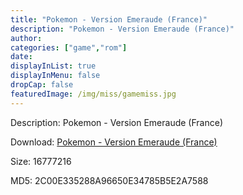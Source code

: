 ```yaml
---
title: "Pokemon - Version Emeraude (France)"
description: "Pokemon - Version Emeraude (France)"
author: 
categories: ["game","rom"]
date: 
displayInList: true
displayInMenu: false
dropCap: false
featuredImage: /img/miss/gamemiss.jpg
---
```


Description: Pokemon - Version Emeraude (France)

Download: <a style="text-decoration:underline;" href="https://mega.nz/#!2HZgwAQI!7iWrpJaEtpkRLbkB8qy2KsabNBbVLoc-YgYAIv7mzTo" target = "_blank" rel = "nofollow" > Pokemon - Version Emeraude (France)</a>

Size: 16777216

MD5: 2C00E335288A96650E34785B5E2A7588

